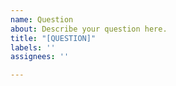 ```yaml
---
name: Question
about: Describe your question here.
title: "[QUESTION]"
labels: ''
assignees: ''

---
```



